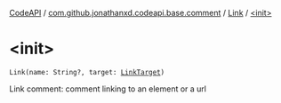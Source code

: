 [CodeAPI](../../index.md) / [com.github.jonathanxd.codeapi.base.comment](../index.md) / [Link](index.md) / [&lt;init&gt;](.)

# &lt;init&gt;

`Link(name: String?, target: `[`LinkTarget`](-link-target/index.md)`)`

Link comment: comment linking to an element or a url

